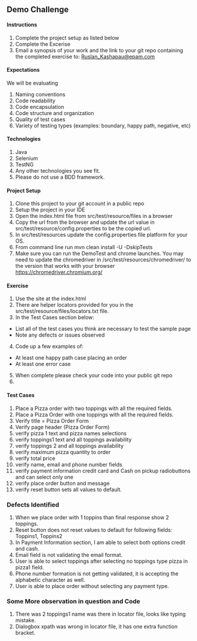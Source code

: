 ## Demo Challenge

#### Instructions
1. Complete the project setup as listed below
2. Complete the Excerise
3. Email a synopsis of your work and the link to your git repo containing the completed exercise to: Ruslan_Kashapau@epam.com


#### Expectations
We will be evaluating
1. Naming conventions
2. Code readability
3. Code encapsulation
4. Code structure and organization
5. Quality of test cases
6. Variety  of testing types (examples: boundary, happy path, negative, etc) 


#### Technologies
1. Java
2. Selenium
3. TestNG
4. Any other technologies you see fit.
5. Please do not use a BDD framework.

#### Project Setup
1. Clone this project to your git account in a public repo
2. Setup the project in your IDE
3. Open the index.html file from src/test/resource/files in a browser
4. Copy the url from the browser and update the url value in src/test/resource/config.properties to be the copied url.
5. In src/test/resources update the config.properties file platform for your OS.
6. From command line run mvn clean install -U -DskipTests
7. Make sure you can run the DemoTest and chrome launches.  You may need to update the chromedriver in /src/test/resources/chromedriver/ to the version that works with your browser
   https://chromedriver.chromium.org/


#### Exercise
1. Use the site at the index.html
2. There are helper locators provided for you in the src/test/resource/files/locators.txt file.
3. In the Test Cases section below:
  - List all of the test cases you think are necessary to test the sample page
  - Note any defects or issues observed
4. Code up a few examples of:
  - At least one happy path case placing an order
  - At least one error case
5. When complete please check your code into your public git repo
3. 
#### Test Cases

1. Place a Pizza order with two toppings with all the required fields.
2. Place a Pizza Order with one toppings with all the required fields.
3. Verify title = Pizza Order Form
4. Verify page header (Pizza Order Form)
5. verify pizza 1 text and pizza names selections
6. verify toppings1 text and all toppings availability
7. verify toppings 2 and all toppings availability
8. verify maximum pizza quantity to order
9. verify total price
10. verify name, email and phone number fields
11. verify payment information  credit card and Cash on pickup radiobuttons and can select only one
12. verify place order button and message
13. verify reset button sets all values to default.
 
### Defects Identified

1. When we place order with 1 toppins than final response show 2 toppings.
2. Reset button does not reset values to default for following fields: Toppins1, Toppins2
3. In Payment Information section, I am able to select both options credit and cash.
4. Email field is not validating the email format.
5. User is able to select toppings after selecting no toppings type pizza in pizza1 field.
6. Phone number formation is not getting validated, it is accepting the alphabetic character as well.
7. User is able to place order without selecting any payment type.

### Some More observation in question and Code

1. There was 2 toppings1 name was there in locator file, looks like typing mistake.
2. Dialogbox xpath was wrong in locator file, it has one extra function bracket.
